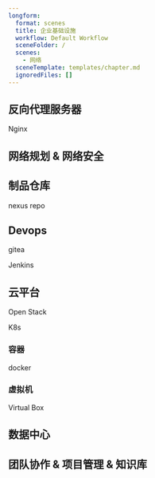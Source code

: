 ```yaml
---
longform:
  format: scenes
  title: 企业基础设施
  workflow: Default Workflow
  sceneFolder: /
  scenes:
    - 网络
  sceneTemplate: templates/chapter.md
  ignoredFiles: []
---
```

## 反向代理服务器

Nginx

  

## 网络规划 & 网络安全

  
  

## 制品仓库

nexus repo

  

## Devops

gitea

Jenkins

  

## 云平台

Open Stack

K8s

### 容器

docker

  

### 虚拟机

Virtual Box

  

## 数据中心

  
  

## 团队协作 & 项目管理 & 知识库

  